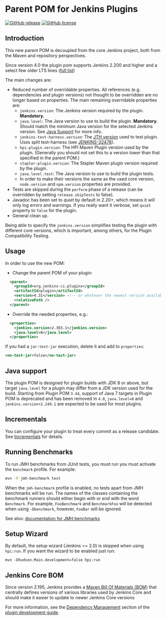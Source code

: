 # Parent POM for Jenkins Plugins

[![GitHub release](https://img.shields.io/github/release/jenkinsci/plugin-pom.svg?label=changelog)](https://github.com/jenkinsci/plugin-pom/releases/latest)
[![GitHub license](https://img.shields.io/github/license/jenkinsci/plugin-pom)](https://github.com/jenkinsci/plugin-pom/blob/master/LICENSE)

## Introduction

This new parent POM is decoupled from the core Jenkins project, both from the Maven and repository perspectives.

Since version 4.0 the plugin pom supports Jenkins 2.200 and higher and a select few older LTS lines ([full list](https://repo.jenkins-ci.org/releases/org/jenkins-ci/main/jenkins-bom/))
 
The main changes are:
* Reduced number of overridable properties. All references (e.g. dependencies and plugin versions) not
thought to be overridden are no longer based on properties. The main remaining overridable properties are:
  * `jenkins.version`: The Jenkins version required by the plugin. **Mandatory.**
  * `java.level`: The Java version to use to build the plugin. **Mandatory.** Should match the minimum Java version for the selected Jenkins version.
     See [Java Support](#java-support) for more info.
  * `jenkins-test-harness.version`: The [JTH version](https://github.com/jenkinsci/jenkins-test-harness/releases) used to test plugin.
  Uses split test-harness (see [JENKINS-32478](https://issues.jenkins-ci.org/browse/JENKINS-32478)).
  * `hpi-plugin.version`: The HPI Maven Plugin version used by the plugin.
  (Generally you should not set this to a version _lower_ than that specified in the parent POM.)
  * `stapler-plugin.version`: The Stapler Maven plugin version required by the plugin.
  * `java.level.test`: The Java version to use to build the plugin tests.
  * In order to make their versions the same as the used core version, `node.version` and `npm.version`
  properties are provided.
* Tests are skipped during the `perform` phase of a release (can be overridden by setting `release.skipTests` to false).
* Javadoc has been set to _quiet_ by default in 2.20+, which means it will only log errors and warnings. 
  If you really want it verbose, set `quiet` property to `false` for the plugin.
* General clean up.

Being able to specify the `jenkins.version` simplifies testing the plugin with different core versions, which is
important, among others, for the Plugin Compatibility Testing.

## Usage

In order to use the new POM:
* Change the parent POM of your plugin:
```xml
  <parent>
    <groupId>org.jenkins-ci.plugins</groupId>
    <artifactId>plugin</artifactId>
    <version>4.31</version> <!-- or whatever the newest version available is -->
    <relativePath />
  </parent>
```
* Override the needed properties, e.g.:
```xml
  <properties>
    <jenkins.version>2.303.1</jenkins.version>
    <java.level>8</java.level>
  </properties>
```

If you had a `jar:test-jar` execution, delete it and add to `properties`:

```xml
<no-test-jar>false</no-test-jar>
```

## Java support

The plugin POM is designed for plugin builds with JDK 8 or above,
but target `java.level` for a plugin may differ from a JDK version used for the build.
Starting from Plugin POM `3.44`, support of Java 7 targets in Plugin POM is deprecated and has been removed in `4.0`,
`java.level=8` and `jenkins.version>2.249.1` are expected to be used for most plugins.


## Incrementals

You can configure your plugin to treat every commit as a release candidate.
See [Incrementals](https://github.com/jenkinsci/incrementals-tools) for details.

## Running Benchmarks

To run JMH benchmarks from JUnit tests, you must run you must activate the `benchmark`
profile. For example:
```bash
mvn -P jmh-benchmark test
```
When the `jmh-benchmark` profile is enabled, no tests apart from JMH benchmarks will be run.
The names of the classes containing the benchmark runners should either begin with or
end with the word `Benchmark`. For example, `FooBenchmark` and `BenchmarkFoo` will
be detected when using `-Dbenchmark`, however, `FooBar` will be ignored.

See also: [documentation for JMH benchmarks](https://github.com/jenkinsci/jenkins-test-harness/blob/master/docs/jmh-benchmarks.adoc)

## Setup Wizard

By default, the setup wizard (Jenkins >= 2.0) is skipped when using `hpi:run`. If you want the wizard to be enabled just run:

    mvn -Dhudson.Main.development=false hpi:run

## Jenkins Core BOM

Since version 2.195, Jenkins provides a [Maven Bill Of Materials (BOM)](https://maven.apache.org/guides/introduction/introduction-to-dependency-mechanism.html#Importing_Dependencies)
that centrally defines versions of various libraries used by Jenkins Core and should make it easier to update to newer Jenkins Core versions

For more information, see the [Dependency Management](https://jenkins.io/doc/developer/plugin-development/dependency-management/) section of the
[plugin development guide](https://jenkins.io/doc/developer/plugin-development/).
